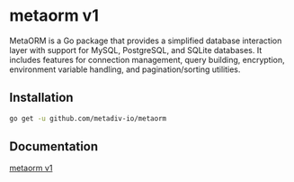 # metaorm v1

MetaORM is a Go package that provides a simplified database interaction layer with support for MySQL, PostgreSQL, and SQLite databases. It includes features for connection management, query building, encryption, environment variable handling, and pagination/sorting utilities.

## Installation

```bash
go get -u github.com/metadiv-io/metaorm
```

## Documentation

[metaorm v1](https://metadiv-technology-limited.gitbook.io/metadiv-software/go-packages/metaorm-v1)
